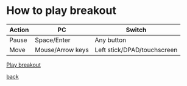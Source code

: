 # How to play breakout

| Action  | PC | Switch |
|---------------|---------------|---------------|
| Pause  | Space/Enter  | Any button |
| Move  | Mouse/Arrow keys  | Left stick/DPAD/touchscreen |

[Play breakout](breakout.html)

[back](http://lord-123.github.io/Switch-tools)
